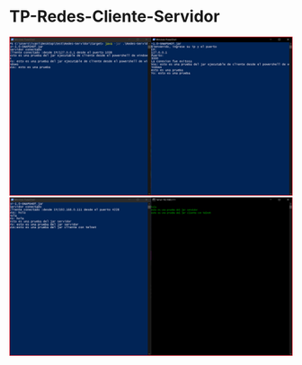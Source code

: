 # TP-Redes-Cliente-Servidor
![Screenshot del ejemplo con Powershell JAR](https://github.com/IGraciarena/TP-Redes-Cliente-Servidor/blob/master/Screenshot%20del%20ejemplo%20con%20Powershell%20JAR.png)
![Screenshot del ejemplo con telnet - JAR.png](https://github.com/IGraciarena/TP-Redes-Cliente-Servidor/blob/master/Screenshot%20del%20ejemplo%20con%20telnet%20-%20JAR.png)
